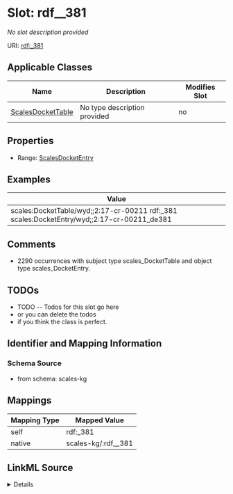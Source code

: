 

# Slot: rdf__381


_No slot description provided_





URI: [rdf:_381](http://www.w3.org/1999/02/22-rdf-syntax-ns#_381)



<!-- no inheritance hierarchy -->





## Applicable Classes

| Name | Description | Modifies Slot |
| --- | --- | --- |
| [ScalesDocketTable](../classes/ScalesDocketTable.md) | No type description provided |  no  |







## Properties

* Range: [ScalesDocketEntry](../classes/ScalesDocketEntry.md)






## Examples

| Value |
| --- |
| scales:DocketTable/wyd;;2:17-cr-00211 rdf:_381 scales:DocketEntry/wyd;;2:17-cr-00211_de381 |

## Comments

* 2290 occurrences with subject type scales_DocketTable and object type scales_DocketEntry.

## TODOs

* TODO -- Todos for this slot go here
* or you can delete the todos
* if you think the class is perfect.

## Identifier and Mapping Information







### Schema Source


* from schema: scales-kg




## Mappings

| Mapping Type | Mapped Value |
| ---  | ---  |
| self | rdf:_381 |
| native | scales-kg/:rdf__381 |




## LinkML Source

<details>
```yaml
name: rdf__381
description: No slot description provided
todos:
- TODO -- Todos for this slot go here
- or you can delete the todos
- if you think the class is perfect.
comments:
- 2290 occurrences with subject type scales_DocketTable and object type scales_DocketEntry.
examples:
- value: scales:DocketTable/wyd;;2:17-cr-00211 rdf:_381 scales:DocketEntry/wyd;;2:17-cr-00211_de381
from_schema: scales-kg
rank: 1000
slot_uri: rdf:_381
alias: rdf__381
domain_of:
- scales_DocketTable
range: scales_DocketEntry

```
</details>